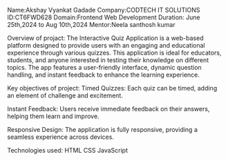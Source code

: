 Name:Akshay Vyankat Gadade Company:CODTECH IT SOLUTIONS ID:CT6FWD628 Domain:Frontend Web Development Duration: June 25th,2024 to Aug 10th,2024 Mentor:Neela santhosh kumar

Overview of projact:
The Interactive Quiz Application is a web-based platform designed to provide users with an engaging and educational experience through various quizzes. This application is ideal for educators, students, and anyone interested in testing their knowledge on different topics. The app features a user-friendly interface, dynamic question handling, and instant feedback to enhance the learning experience.

Key objectives of project:
Timed Quizzes: Each quiz can be timed, adding an element of challenge and excitement.

Instant Feedback: Users receive immediate feedback on their answers, helping them learn and improve.

Responsive Design: The application is fully responsive, providing a seamless experience across devices.

Technologies used:
HTML CSS JavaScript

